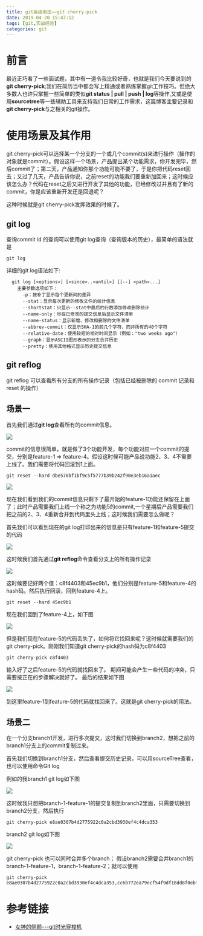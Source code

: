 ```yaml
---
title: git高级用法——git cherry-pick
date: 2019-04-20 15:47:12
tags: [git,实战经验] 
categories: git
---
```


# 前言

最近正巧看了一些面试题，其中有一道令我比较好奇，也就是我们今天要说到的**git cherry-pick**;我们在简历当中都会写上精通或者熟练掌握git工作技巧。但绝大多数人也许只掌握一些简单的类似**git status | pull | push | log**等操作,又或是使用**sourcetree**等一些辅助工具来支持我们日常的工作需求，这篇博客主要记录和**git cherry-pick**与之相关的git操作。

<!-- more -->

# 使用场景及其作用

git cherry-pick可以选择某一个分支的一个或几个commit(s)来进行操作（操作的对象就是commit）。假设这样一个场景，产品提出某个功能需求，你开发完毕，然后commit了；第二天，产品通知你那个功能可能不要了，于是你把代码reset回去；又过了几天，产品告诉你说，之前reset的功能我们要重新加回来；这时候应该怎么办？代码在reset之后又进行开发了其他的功能，已经修改过并且有了新的commit，你是应该重新开发还是回退呢？

这种时候就是git cherry-pick发挥效果的时候了。

## git log

查询commit id 的查询可以使用git log查询（查询版本的历史），最简单的语法就是
```
git log
```

详细的git log语法如下: 
```
  git log [<options>] [<since>..<until>] [[--] <path>...]
    主要参数选项如下：
      -p：按补丁显示每个更新间的差异
      --stat：显示每次更新的修改文件的统计信息
      --shortstat：只显示--stat中最后的行数添加修改删除统计
      --name-only：尽在已修改的提交信息后显示文件清单
      --name-status：显示新增、修改和删除的文件清单
      --abbrev-commit：仅显示SHA-1的前几个字符，而非所有的40个字符
      --relative-date：使用较短的相对时间显示（例如："two weeks ago"）
      --graph：显示ASCII图形表示的分支合并历史
      --pretty：使用其他格式显示历史提交信息
```

## git reflog

git reflog 可以查看所有分支的所有操作记录（包括已经被删除的 commit 记录和 reset 的操作）

## 场景一
首先我们通过**git log**查看所有的commit信息。

![](/uploads/git高级用法——git-cherry-pick/gitlog1.png)

commit的信息很简单，就是做了3个功能开发，每个功能对应一个commit的提交，分别是feature-1 => feature-4。假设这时候可能产品说功能2、3、4不需要上线了。我们需要将代码回滚到1上面。

```
git reset --hard dbe570bf1bf9c5f5777b39b242f90e3eb16a1aec
```

![](/uploads/git高级用法——git-cherry-pick/gitlog2.png)

现在我们看到我们的commit信息只剩下了最开始的feature-1功能还保留在上面了；此时产品需要我们上线一个称之为功能5的commit,一个星期后产品需要我们把之前的2、3、4重新合并到代码里头上线；这时候我们需要怎么做呢？

首先我们可以看到现在的git log打印出来的信息是只有feature-1和feature-5提交的代码

![](/uploads/git高级用法——git-cherry-pick/gitlog3.png)

这时候我们首先通过**git reflog**命令查看分支上的所有操作记录

![](/uploads/git高级用法——git-cherry-pick/gitreflog1.png)

这时候要记好两个值：c8f4403和45ec9b1，他们分别是feature-5和feature-4的hash码。然后执行回滚，回到feature-4上。

```
git reset --hard 45ec9b1
```
现在我们回到了feature-4上，如下图

![](/uploads/git高级用法——git-cherry-pick/gitlog4.png)

但是我们现在feature-5的代码丢失了，如何将它找回来呢？这时候就需要我们的git cherry-pick。刚刚我们知道git cherry-pick的hash码为c8f4403

```
git cherry-pick c8f4403
```
输入好了之后feature-5的代码就找回来了。 期间可能会产生一些代码的冲突，只需要按正在的步骤解决就好了。 最后的结果如下图

![](/uploads/git高级用法——git-cherry-pick/gitlog5.png)

到这里feature-1到feature-5的代码就找回来了。这就是git cherry-pick的用法。


## 场景二

在一个分支branch1开发，进行多次提交，这时我们切换到branch2，想把之前的branch1分支上的commit复制过来。

首先我们切换到branch1分支，然后查看提交历史记录，可以用sourceTree查看，也可以使用命令Git log

例如的我branch1 git log如下图

![](/uploads/git高级用法——git-cherry-pick/gitlog6.png)

这时候我只想把branch-1-feature-1的提交复制到branch2里面，只需要切换到branch2分支，然后执行
```
git cherry-pick e8ae0307b4d2775922c0a2cbd3930ef4c4dca353
```
branch2 git log如下图

![](/uploads/git高级用法——git-cherry-pick/gitlog7.png)

git cherry-pick 也可以同时合并多个branch； 假设branch2需要合并branch1的branch-1-feature-1，branch-1-feature-2；就可以使用

```
git cherry-pick e8ae0307b4d2775922c0a2cbd3930ef4c4dca353,cc6b772ea79ecf54f9df18dd8f0ebf868dfe9170
```

# 参考链接
* [女神的侧颜---git时光穿梭机](https://github.com/airuikun/blog/issues/5)













